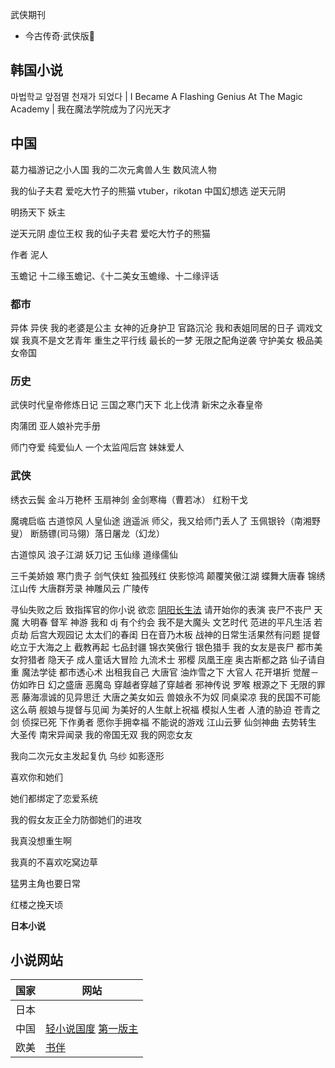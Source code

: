 武侠期刊

- 今古传奇·武侠版🚫

## 韩国小说

마법학교 앞점멸 천재가 되었다 | I Became A Flashing Genius At The Magic Academy | 我在魔法学院成为了闪光天才


## 中国

葛力福游记之小人国
我的二次元禽兽人生
数风流人物

我的仙子夫君  爱吃大竹子的熊猫
vtuber，rikotan
中国幻想选
逆天元阴

明扬天下
妖主

逆天元阴
虛位王权
我的仙子夫君  爱吃大竹子的熊猫

作者
泥人

玉蟾记 十二缘玉蟾记、《十二美女玉蟾缘、十二缘评话


### 都市

异体 异侠 我的老婆是公主 女神的近身护卫 官路沉沦 我和表姐同居的日子 调戏文娱 我真不是文艺青年 重生之平行线 最长的一梦  无限之配角逆袭 守护美女
极品美女帝国

### 历史

武侠时代皇帝修炼日记 三国之寒门天下 北上伐清 新宋之永春皇帝

肉蒲团
亚人娘补完手册

师门夺爱 纯爱仙人
一个太监闯后宫
妹妹爱人

### 武侠

绣衣云鬓
金斗万艳杯
玉扇神剑 金剑寒梅（曹若冰）
红粉干戈

魔魂启临 古道惊风 人皇仙途 逍遥派  师父，我又给师门丢人了 玉佩银铃（南湘野叟） 断肠镖(司马翎）落日屠龙（幻龙）

古道惊风
浪子江湖
妖刀记
玉仙缘
道缘儒仙

三千美娇娘
寒门贵子
剑气侠虹
独孤残红
侠影惊鸿
颠覆笑傲江湖
蝶舞大唐春
锦绣江山传
大唐群芳录
神雕风云
广陵传

寻仙失败之后
致指挥官的你小说
欲恋
[阴阳长生法](https://www.changyeyuhuo.com/book/50472/index_6.html)
请开始你的表演
丧尸不丧尸
天魔
大明春
督军
神游
我和 dj 有个约会
我不是大魔头
文艺时代
范进的平凡生活 若贞劫
后宫大观园记 太太们的春闺 日在音乃木板 战神的日常生活果然有问题 提督屹立于大海之上 截教再起 七品封疆 锦衣笑傲行 银色猎手 我的女友是丧尸 都市美女狩猎者 隐天子
成人童话大冒险 九流术士 邪樱 凤凰王座 奥古斯都之路 仙子请自重 魔法学徒 都市透心术 出租我自己 大唐官 油炸雪之下
大官人 花开堪折 觉醒－仿如昨日
幻之盛唐 恶魔岛 穿越者穿越了穿越者 邪神传说
罗喉 根源之下 无限的罪恶 藤海凛诚的见异思迁
大唐之美女如云 兽娘永不为奴 同桌梁凉 我的民国不可能这么萌 舰娘与提督与见闻
为美好的人生献上祝福 模拟人生者 人渣的胁迫
苍青之剑 侦探已死 下作勇者
愿你手拥幸福 不能说的游戏 江山云萝 仙剑神曲
去势转生
大圣传 南宋异闻录
我的帝国无双
我的网恋女友

我向二次元女主发起复仇
乌纱
如影逐形

喜欢你和她们

她们都绑定了恋爱系统

我的假女友正全力防御她们的进攻

我真没想重生啊

我真的不喜欢吃窝边草

猛男主角也要日常





红楼之挽天顷


**日本小说**

## 小说网站


| 国家 | 网站                                                                  |
| ------ | ----------------------------------------------------------------------- |
| 日本 |                                                                       |
| 中国 | [轻小说国度](https://www.lightnovel.us/cn/) [第一版主](www.01bz.wang) |
| 欧美 | [书伴](https://bookfere.com/)                                         |
